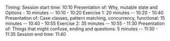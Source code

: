 Timing: Session start time: 10:10
Presentation of: Why, mutable state and Options - 10 minutes -- 10:10 - 10:20
Exercise 1: 20 minutes -- 10:20 - 10:40
Presentation of: Case classes, pattern matching, concurrency, functional: 15 minutes -- 10:40 - 10:55
Exercise 2: 35 minutes -- 10:55 - 11:30
Presentation of: Things that might confuse, ending and questions: 5 minutes -- 11:30 - 11:35
Session end time: 11:40
